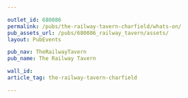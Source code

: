 ```yaml
---

outlet_id: 680086
permalink: /pubs/the-railway-tavern-charfield/whats-on/
pub_assets_url: /pubs/680086_railway_tavern/assets/
layout: PubEvents

pub_nav: TheRailwayTavern
pub_name: The Railway Tavern

wall_id:
article_tag: the-railway-tavern-charfield

---
```



